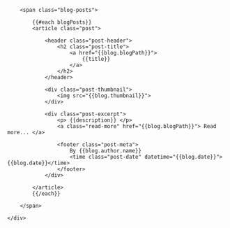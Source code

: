 <link rel="stylesheet" type="text/css" href="{{asset 'css/community.css'}}" />
<link rel="stylesheet" type="text/css" href="{{asset 'css/blog.css'}}" />

<div id="wrapper">
	<div class="blog-wrapper">

		<span class="blog-posts">

			{{#each blogPosts}}
			<article class="post">

				<header class="post-header">
					<h2 class="post-title">
						<a href="{{blog.blogPath}}">
							{{title}}
						</a>
					</h2>
				</header>

				<div class="post-thumbnail">
					<img src="{{blog.thumbnail}}">
				</div>

				<div class="post-excerpt">
					<p> {{description}} </p>
					<a class="read-more" href="{{blog.blogPath}}"> Read more... </a>

					<footer class="post-meta">
						By {{blog.author.name}}
						<time class="post-date" datetime="{{blog.date}}">{{blog.date}}</time>
					</footer>
				</div>

			</article>
			{{/each}}

		</span>

	</div>

</div>